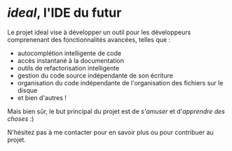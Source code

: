 # *ideal*, l'IDE du futur


Le projet ideal vise à développer un outil pour les développeurs comprenenant des fonctionnalités avancées, telles que :
- autocomplétion intelligente de code
- accès instantané à la documentation
- outils de refactorisation intelligente
- gestion du code source indépendante de son écriture
- organisation du code indépendante de l'organisation des fichiers sur le disque
- et bien d'autres !

Mais bien sûr, le but principal du projet est de _s'amuser_ et d'_apprendre des choses_ :)

N'hésitez pas à me contacter pour en savoir plus ou pour contribuer au projet.
